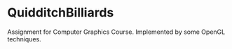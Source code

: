 # QuidditchBilliards
Assignment for Computer Graphics Course.
Implemented by some OpenGL techniques.
